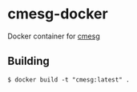 # cmesg-docker
Docker container for [cmesg](https://github.com/skiqqy/cmesg)

## Building

````
$ docker build -t "cmesg:latest" .
````
